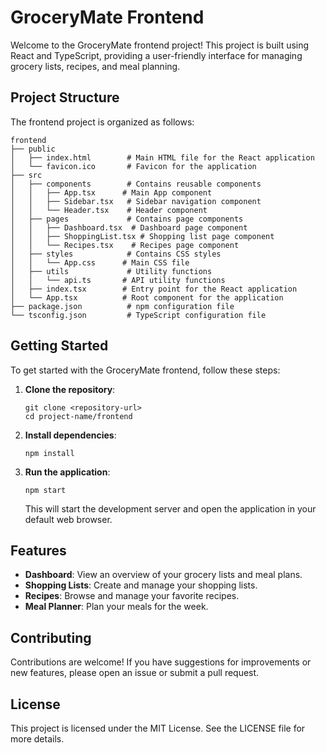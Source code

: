 # GroceryMate Frontend

Welcome to the GroceryMate frontend project! This project is built using React and TypeScript, providing a user-friendly interface for managing grocery lists, recipes, and meal planning.

## Project Structure

The frontend project is organized as follows:

```
frontend
├── public
│   ├── index.html        # Main HTML file for the React application
│   └── favicon.ico       # Favicon for the application
├── src
│   ├── components        # Contains reusable components
│   │   ├── App.tsx      # Main App component
│   │   ├── Sidebar.tsx   # Sidebar navigation component
│   │   └── Header.tsx    # Header component
│   ├── pages             # Contains page components
│   │   ├── Dashboard.tsx  # Dashboard page component
│   │   ├── ShoppingList.tsx # Shopping list page component
│   │   └── Recipes.tsx    # Recipes page component
│   ├── styles            # Contains CSS styles
│   │   └── App.css      # Main CSS file
│   ├── utils             # Utility functions
│   │   └── api.ts       # API utility functions
│   ├── index.tsx        # Entry point for the React application
│   └── App.tsx          # Root component for the application
├── package.json          # npm configuration file
└── tsconfig.json         # TypeScript configuration file
```

## Getting Started

To get started with the GroceryMate frontend, follow these steps:

1. **Clone the repository**:
   ```
   git clone <repository-url>
   cd project-name/frontend
   ```

2. **Install dependencies**:
   ```
   npm install
   ```

3. **Run the application**:
   ```
   npm start
   ```

   This will start the development server and open the application in your default web browser.

## Features

- **Dashboard**: View an overview of your grocery lists and meal plans.
- **Shopping Lists**: Create and manage your shopping lists.
- **Recipes**: Browse and manage your favorite recipes.
- **Meal Planner**: Plan your meals for the week.

## Contributing

Contributions are welcome! If you have suggestions for improvements or new features, please open an issue or submit a pull request.

## License

This project is licensed under the MIT License. See the LICENSE file for more details.
